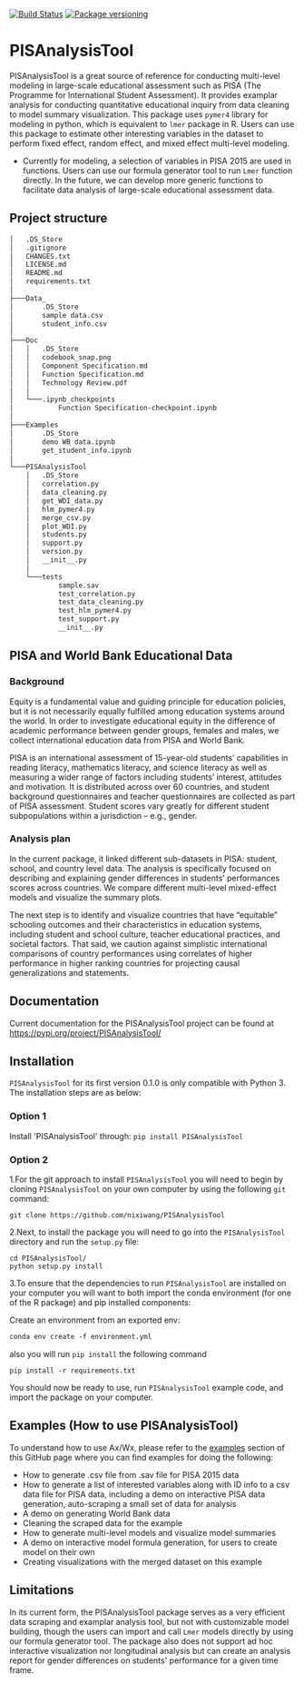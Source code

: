 [![Build Status](https://travis-ci.org/nixiwang/PISAnalysisTool.svg?branch=master)](https://travis-ci.org/nixiwang/PISAnalysisTool)
[![Package versioning](https://img.shields.io/pypi/v/PISAnalysisTool.svg)](https://pypi.python.org/pypi?name=PISAnalysisTool&version=0.1.0&:action=display)

PISAnalysisTool
================


PISAnalysisTool is a great source of reference for conducting multi-level modeling in large-scale educational assessment such as PISA (The Programme for International Student Assessment). It provides examplar analysis for conducting quantitative educational inquiry from data cleaning to model summary visualization. This package uses `pymer4` library for modeling in python, which is equivalent to `lmer` package in R. Users can use this package to estimate other interesting variables in the dataset to perform fixed effect, random effect, and mixed effect multi-level modeling.
* Currently for modeling, a selection of variables in PISA 2015 are used in functions. Users can use our formula generator tool to run `Lmer` function
directly. In the future, we can develop more generic functions to facilitate data analysis of large-scale educational assessment data.

## Project structure
```bash
│   .DS_Store
│   .gitignore
│   CHANGES.txt
│   LICENSE.md
│   README.md
│   requirements.txt
│
├───Data_
│       .DS_Store
│       sample data.csv
│       student_info.csv
│
├───Doc
│   │   .DS_Store
│   │   codebook_snap.png
│   │   Component Specification.md
│   │   Function Specification.md
│   │   Technology Review.pdf
│   │
│   └───.ipynb_checkpoints
│           Function Specification-checkpoint.ipynb
│
├───Examples
│       .DS_Store
│       demo WB data.ipynb
│       get_student_info.ipynb
│
└───PISAnalysisTool
    │   .DS_Store
    │   correlation.py
    │   data_cleaning.py
    │   get_WDI_data.py
    │   hlm_pymer4.py
    │   merge_csv.py
    │   plot_WDI.py
    │   students.py
    │   support.py
    │   version.py
    │   __init__.py
    │
    └───tests
            sample.sav
            test_correlation.py
            test_data_cleaning.py
            test_hlm_pymer4.py
            test_support.py
            __init__.py
```

## PISA and World Bank Educational Data
### Background 
Equity is a fundamental value and guiding principle for education policies, but it is not necessarily equally fulfilled among education systems around the world. In order to investigate educational equity in the difference of academic performance between gender groups, females and males, we collect international education data from PISA and World Bank. 

PISA is an international assessment of 15-year-old students’ capabilities in reading literacy, mathematics literacy, and science literacy as well as measuring a wider range of factors including students’ interest, attitudes and motivation. It is distributed across over 60 countries, and student background questionnaires and teacher questionnaires are collected as part of PISA assessment. Student scores vary greatly for different student subpopulations within a jurisdiction – e.g., gender. 
### Analysis plan
In the current package, it linked different sub-datasets in PISA: student, school, and country level data. The analysis is specifically focused on describing and explaining gender differences in students’ performances scores across countries. We compare different multi-level mixed-effect models and visualize the summary plots. 

The next step is to identify and visualize countries that have “equitable” schooling outcomes and their characteristics in education systems, including student and school culture, teacher educational practices, and societal factors. That said, we caution against simplistic international comparisons of country performances using correlates of higher performance in higher ranking countries for projecting causal generalizations and statements. 

## Documentation
Current documentation for the PISAnalysisTool project can be found at <https://pypi.org/project/PISAnalysisTool/>

## Installation
`PISAnalysisTool` for its first version 0.1.0 is only compatible with Python 3. The installation steps are as below:

### Option 1
Install 'PISAnalysisTool' through: `pip install PISAnalysisTool`

### Option 2
1.For the git approach to install `PISAnalysisTool` you will need to begin by 
cloning `PISAnalysisTool` on your own computer by using the following `git` 
command:

```
git clone https://github.com/nixiwang/PISAnalysisTool
```
2.Next, to install the package you will need to go into the `PISAnalysisTool` 
directory and run the `setup.py` file:

```
cd PISAnalysisTool/
python setup.py install
```

3.To ensure that the dependencies to run `PISAnalysisTool` are installed on
 your computer you will want to both import the conda environment (for one of the R
 package) and pip installed components:

Create an environment from an exported env:
```bash
conda env create -f environment.yml
```
also you will run `pip install` the following command
```
pip install -r requirements.txt
```

You should now be ready to use, run `PISAnalysisTool` example code, and 
import the package on your computer.



## Examples (How to use PISAnalysisTool)
To understand how to use Ax/Wx, please refer to 
the [examples](https://github.com/nixiwang/PISAnalysisTool/tree/master/Examples
) section of this GitHub page where you can find 
examples for doing the following:
    
- How to generate .csv file from .sav file for PISA 2015 data
- How to generate a list of interested variables along with ID info to a 
csv data file for PISA data, including a demo on interactive PISA data generation, auto-scraping a small set of data for analysis
- A demo on generating World Bank data 
- Cleaning the scraped data for the example
- How to generate multi-level models and visualize model summaries
- A demo on interactive model formula generation, for users to create model on their own 
- Creating visualizations with the merged dataset on this example

## Limitations
In its current form, the PISAnalysisTool package serves as a very efficient data scraping and examplar analysis 
tool, but not with customizable model building, though the users can import and call `Lmer` models directly
by using our formula generator tool. 
The package also does not support ad hoc interactive visualization nor longitudinal analysis but can create an analysis
report for gender differences on students' performance for a given time frame.



